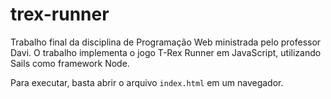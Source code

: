 # trex-runner
Trabalho final da disciplina de Programação Web ministrada pelo professor Davi. O trabalho implementa o jogo T-Rex Runner em JavaScript, utilizando Sails como framework Node.

Para executar, basta abrir o arquivo `index.html` em um navegador.
